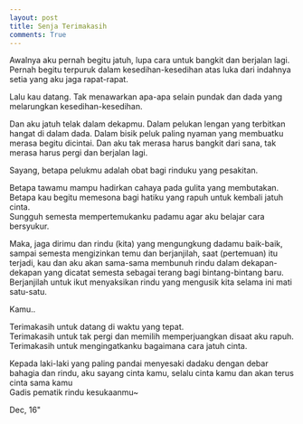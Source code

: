 ```yaml
---
layout: post
title: Senja Terimakasih
comments: True
---
```


Awalnya aku pernah begitu jatuh, lupa cara untuk bangkit dan berjalan lagi. Pernah begitu terpuruk dalam kesedihan-kesedihan atas luka dari indahnya setia yang aku jaga rapat-rapat.

Lalu kau datang. Tak menawarkan apa-apa selain pundak dan dada yang melarungkan kesedihan-kesedihan.

Dan aku jatuh telak dalam dekapmu. Dalam pelukan lengan yang terbitkan hangat di dalam dada. Dalam bisik peluk paling nyaman yang membuatku merasa begitu dicintai. Dan aku tak merasa harus bangkit dari sana, tak merasa harus pergi dan berjalan lagi.

Sayang, betapa pelukmu adalah obat bagi rinduku yang pesakitan.

Betapa tawamu mampu hadirkan cahaya pada gulita yang membutakan.  
Betapa kau begitu memesona bagi hatiku yang rapuh untuk kembali jatuh cinta.  
Sungguh semesta mempertemukanku padamu agar aku belajar cara bersyukur.

Maka, jaga dirimu dan rindu (kita) yang mengungkung dadamu baik-baik, sampai semesta mengizinkan temu dan berjanjilah, saat (pertemuan) itu terjadi, kau dan aku akan sama-sama membunuh rindu dalam dekapan-dekapan yang dicatat semesta sebagai terang bagi bintang-bintang baru. Berjanjilah untuk ikut menyaksikan rindu yang mengusik kita selama ini mati satu-satu.

Kamu..

Terimakasih untuk datang di waktu yang tepat.  
Terimakasih untuk tak pergi dan memilih memperjuangkan disaat aku rapuh.  
Terimakasih untuk mengingatkanku bagaimana cara jatuh cinta.

Kepada laki-laki yang paling pandai menyesaki dadaku dengan debar bahagia dan rindu, aku sayang cinta kamu, selalu cinta kamu dan akan terus cinta sama kamu  
Gadis pematik rindu kesukaanmu~

Dec, 16"